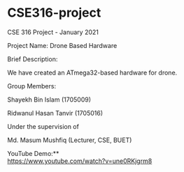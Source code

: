 # CSE316-project

CSE 316 Project - January 2021

Project Name: Drone Based Hardware

Brief Description:

We have created an ATmega32-based hardware for drone.

Group Members:

Shayekh Bin Islam (1705009)

Ridwanul Hasan Tanvir (1705016)


Under the supervision of

Md. Masum Mushfiq (Lecturer, CSE, BUET)

YouTube Demo:**\
https://www.youtube.com/watch?v=une0RKjgrm8
